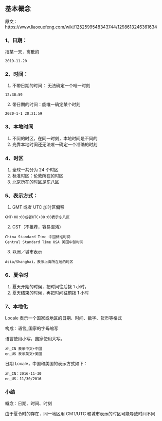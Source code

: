 ## 基本概念

原文：
https://www.liaoxuefeng.com/wiki/1252599548343744/1298613246361634

### 1、日期：

指某一天，离散的

    2019-11-20

### 2、时间：

1. 不带日期的时间： 无法确定一个唯一时刻

```
12:30:59
```

2. 带日期的时间：能唯一确定某个时刻

```
2020-1-1 20:21:59
```

### 3、本地时间

1. 不同的时区，在同一时刻，本地时间是不同的
2. 光靠本地时间还无法唯一确定一个准确的时刻

### 4、时区

1. 全球一共分为 24 个时区
2. 标准时区：伦敦所在的时区
3. 北京所在的时区是东八区

### 5、表示方式：

1. GMT 或者 UTC 加时区偏移

```
GMT+08:00或者UTC+08:00表示东八区
```

2. CST（不推荐，容易混淆）

```
China Standard Time 中国标准时间
Central Standard Time USA 美国中部时间
```

3. 以洲／城市表示

```
Asia/Shanghai，表示上海所在地的时区
```

### 6、夏令时

1. 夏天开始的时候，把时间往后拨 1 小时，
2. 夏天结束的时候，再把时间往前拨 1 小时

### 7、本地化

Locale 表示一个国家或地区的日期、时间、数字、货币等格式

构成：语言\_国家的字母缩写

语言使用小写，国家使用大写。

```
zh_CN 表示中文+中国
en_US 表示英文+美国
```

日期 Locale，中国和美国的表示方式如下：

```
zh_CN：2016-11-30
en_US：11/30/2016
```

### 小结

概念：日期、时间、时刻

由于夏令时的存在，同一地区用 GMT/UTC 和城市表示的时区可能导致时间不同
